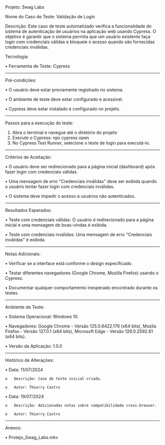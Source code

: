 Projeto: Swag Labs

Nome do Caso de Teste: Validação de Login

Descrição: Este caso de teste automatizado verifica a funcionalidade do sistema de autenticação de usuários na aplicação web usando Cypress. O objetivo é garantir que o sistema permita que um usuário existente faça login com credenciais válidas e bloqueie o acesso quando são fornecidas credenciais inválidas.

Tecnologia:

•	Ferramenta de Teste: Cypress

-----

Pré-condições:

•  O usuário deve estar previamente registrado no sistema.

•  O ambiente de teste deve estar configurado e acessível.

•  Cypress deve estar instalado e configurado no projeto.

-----

Passos para a execução do teste:
1.	Abra o terminal e navegue até o diretório do projeto
2.	Execute o Cypress: npx cypress open
3.	No Cypress Test Runner, selecione o teste de login para executá-lo.

 -----
 
Critérios de Aceitação:

•  O usuário deve ser redirecionado para a página inicial (dashboard) após fazer login com credenciais válidas.

•  Uma mensagem de erro "Credenciais inválidas" deve ser exibida quando o usuário tentar fazer login com credenciais inválidas.

•  O sistema deve impedir o acesso a usuários não autenticados.

-----

Resultados Esperados:

•  Teste com credenciais válidas: O usuário é redirecionado para a página inicial e uma mensagem de boas-vindas é exibida.

•  Teste com credenciais inválidas: Uma mensagem de erro "Credenciais inválidas" é exibida.

-----

Notas Adicionais:

•	Verificar se a interface está conforme o design especificado.

•	Testar diferentes navegadores (Google Chrome, Mozilla Firefox) usando o Cypress.

•	Documentar qualquer comportamento inesperado encontrado durante os testes.

-----

Ambiente de Teste:

•	Sistema Operacional: Windows 10.

•	Navegadores: Google Chrome - Versão 125.0.6422.176 (x64 bits), Mozila Firefox - Versão 127.0.1 (x64 bits), Microsoft Edge - Versão 126.0.2592.81 (x64 bits).

•	Versão da Aplicação: 1.0.0

-----

Histórico de Alterações:

•	Data: 11/07/2024

    o	Descrição: Caso de teste inicial criado.
    
    o	Autor: Thierry Castro
    
•	Data: 19/07/2024

    o	Descrição: Adicionadas notas sobre compatibilidade cross-browser.
    
    o	Autor: Thierry Castro

-----

Anexos:

•	Protejo_Swag_Labs.mkv

    
